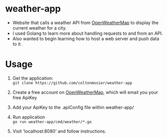 # weather-app
* Website that calls a weather API from [OpenWeatherMap](https://home.openweathermap.org/) to display the current weather for a city.
* I used Golang to learn more about handling requests to and from an API.
* Also wanted to begin learning how to host a web server and push data to it.
# Usage
1. Get the application:  
`git clone https://github.com/coltonmosier/weather-app`

2. Create a free account on [OpenWeatherMap](https://home.openweathermap.org/), which will email you your free ApiKey
3. Add your ApiKey to the .apiConfig file within weather-app/
4. Run application  
`go run weather-app/cmd/weather/*.go`
5. Visit 'localhost:8080' and follow instructions.